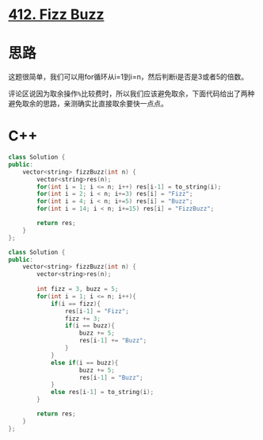 # [412. Fizz Buzz](https://leetcode.com/problems/fizz-buzz/)

# 思路

这题很简单，我们可以用for循环从i=1到i=n，然后判断i是否是3或者5的倍数。

评论区说因为取余操作`%`比较费时，所以我们应该避免取余，下面代码给出了两种避免取余的思路，亲测确实比直接取余要快一点点。

# C++
``` C++
class Solution {
public:
    vector<string> fizzBuzz(int n) {
        vector<string>res(n);
        for(int i = 1; i <= n; i++) res[i-1] = to_string(i);
        for(int i = 2; i < n; i+=3) res[i] = "Fizz";
        for(int i = 4; i < n; i+=5) res[i] = "Buzz";
        for(int i = 14; i < n; i+=15) res[i] = "FizzBuzz";

        return res;
    }
};
```

``` C++
class Solution {
public:
    vector<string> fizzBuzz(int n) {
        vector<string>res(n);
        
        int fizz = 3, buzz = 5;
        for(int i = 1; i <= n; i++){
            if(i == fizz){
                res[i-1] = "Fizz";
                fizz += 3;
                if(i == buzz){
                    buzz += 5;
                    res[i-1] += "Buzz";
                }
            }
            else if(i == buzz){
                    buzz += 5;
                    res[i-1] = "Buzz";
            }
            else res[i-1] = to_string(i);
        }

        return res;
    }
};
```